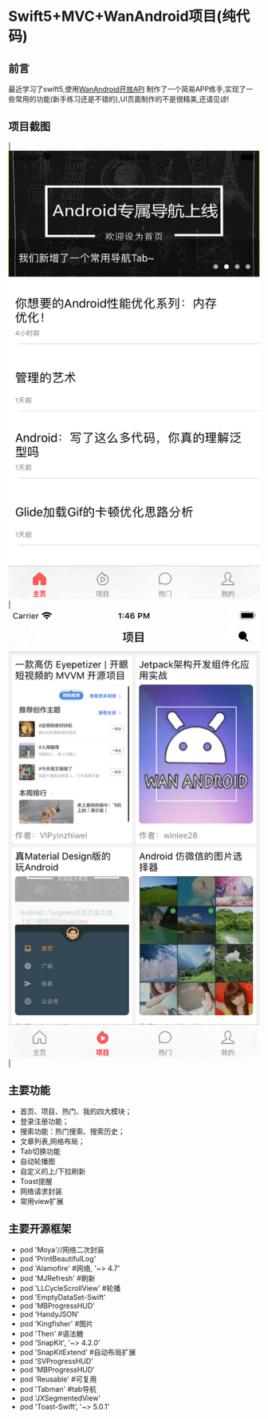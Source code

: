 # Swift5+MVC+WanAndroid项目(纯代码)

## 前言
 最近学习了swift5,使用[WanAndroid开放API](http://www.wanandroid.com/) 制作了一个简易APP练手,实现了一些常用的功能(新手练习还是不错的),UI页面制作的不是很精美,还请见谅!
 
 ## 项目截图
 |![](ScreenShots/1.png) |![](ScreenShots/2.png)|
 
 ## 主要功能

- 首页、项目、热门、我的四大模块；
- 登录注册功能；
- 搜索功能：热门搜索、搜索历史；
- 文章列表,网格布局；
- Tab切换功能
- 自动轮播图
- 自定义的上/下拉刷新
- Toast提醒
- 网络请求封装
- 常用view扩展

## 主要开源框架

  - pod 'Moya'//网络二次封装
  - pod 'PrintBeautifulLog'
  - pod 'Alamofire'  #网络, '~> 4.7'
  - pod 'MJRefresh' #刷新
  - pod 'LLCycleScrollView' #轮播
  - pod 'EmptyDataSet-Swift'
  - pod 'MBProgressHUD'
  - pod 'HandyJSON'
  - pod 'Kingfisher' #图片
  - pod 'Then' #语法糖
  - pod 'SnapKit', '~> 4.2.0'
  - pod 'SnapKitExtend' #自动布局扩展
  - pod 'SVProgressHUD'
  - pod 'MBProgressHUD'
  - pod 'Reusable'  #可复用
  - pod 'Tabman' #tab导航
  - pod 'JXSegmentedView'
  - pod 'Toast-Swift’, '~> 5.0.1'
